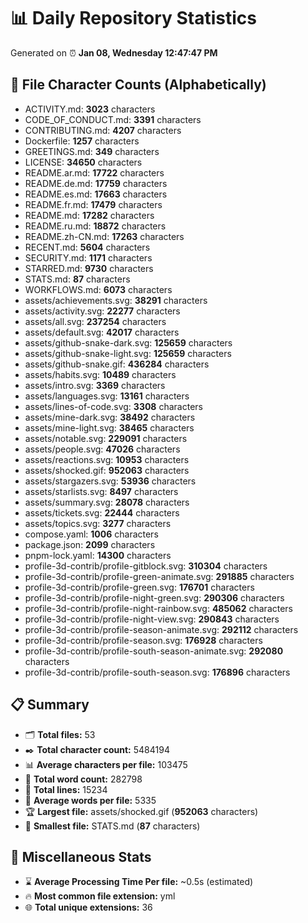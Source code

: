 # 📊 Daily Repository Statistics
Generated on ⏰ **Jan 08, Wednesday 12:47:47 PM**

## 📂 File Character Counts (Alphabetically)
- ACTIVITY.md: **3023** characters
- CODE_OF_CONDUCT.md: **3391** characters
- CONTRIBUTING.md: **4207** characters
- Dockerfile: **1257** characters
- GREETINGS.md: **349** characters
- LICENSE: **34650** characters
- README.ar.md: **17722** characters
- README.de.md: **17759** characters
- README.es.md: **17663** characters
- README.fr.md: **17479** characters
- README.md: **17282** characters
- README.ru.md: **18872** characters
- README.zh-CN.md: **17263** characters
- RECENT.md: **5604** characters
- SECURITY.md: **1171** characters
- STARRED.md: **9730** characters
- STATS.md: **87** characters
- WORKFLOWS.md: **6073** characters
- assets/achievements.svg: **38291** characters
- assets/activity.svg: **22277** characters
- assets/all.svg: **237254** characters
- assets/default.svg: **42017** characters
- assets/github-snake-dark.svg: **125659** characters
- assets/github-snake-light.svg: **125659** characters
- assets/github-snake.gif: **436284** characters
- assets/habits.svg: **10489** characters
- assets/intro.svg: **3369** characters
- assets/languages.svg: **13161** characters
- assets/lines-of-code.svg: **3308** characters
- assets/mine-dark.svg: **38492** characters
- assets/mine-light.svg: **38465** characters
- assets/notable.svg: **229091** characters
- assets/people.svg: **47026** characters
- assets/reactions.svg: **10953** characters
- assets/shocked.gif: **952063** characters
- assets/stargazers.svg: **53936** characters
- assets/starlists.svg: **8497** characters
- assets/summary.svg: **28078** characters
- assets/tickets.svg: **22444** characters
- assets/topics.svg: **3277** characters
- compose.yaml: **1006** characters
- package.json: **2099** characters
- pnpm-lock.yaml: **14300** characters
- profile-3d-contrib/profile-gitblock.svg: **310304** characters
- profile-3d-contrib/profile-green-animate.svg: **291885** characters
- profile-3d-contrib/profile-green.svg: **176701** characters
- profile-3d-contrib/profile-night-green.svg: **290306** characters
- profile-3d-contrib/profile-night-rainbow.svg: **485062** characters
- profile-3d-contrib/profile-night-view.svg: **290843** characters
- profile-3d-contrib/profile-season-animate.svg: **292112** characters
- profile-3d-contrib/profile-season.svg: **176928** characters
- profile-3d-contrib/profile-south-season-animate.svg: **292080** characters
- profile-3d-contrib/profile-south-season.svg: **176896** characters

## 📋 Summary
- 🗂️ **Total files:** 53
- ✒️ **Total character count:** 5484194
- 📊 **Average characters per file:** 103475
- 📝 **Total word count:** 282798
- 🧾 **Total lines:** 15234
- 📐 **Average words per file:** 5335
- 🏆 **Largest file:** assets/shocked.gif (**952063** characters)
- 🥉 **Smallest file:** STATS.md (**87** characters)

## 🌟 Miscellaneous Stats
- ⌛ **Average Processing Time Per file:** ~0.5s (estimated)
- 🔥 **Most common file extension:** yml
- 🌐 **Total unique extensions:** 36
